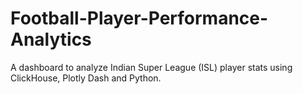 # Football-Player-Performance-Analytics
A dashboard to analyze Indian Super League (ISL) player stats using ClickHouse, Plotly Dash and Python.
